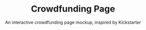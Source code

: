 ---
title: Crowdfunding Page
subtitle: An interactive crowdfunding page mockup, inspired by Kickstarter
slug: crowdfunding
index: 5
main-image: /images/portfolio/crowdfunding/home.png
source: https://github.com/ChromeUniverse/crowdfunding-product-page/
demo: http://crowdfunding-product-page-rose.vercel.app/
tech: [react, vite, css, js]
images: [/images/portfolio/crowdfunding/home.png]
---